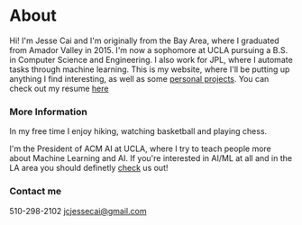 # About


Hi! I'm Jesse Cai and I'm originally from the Bay Area, where I graduated from Amador Valley in 2015. 
I'm now a sophomore at UCLA pursuing a B.S. in Computer Science and Engineering. 
I also work for JPL, where I automate tasks through machine learning. 
This is my website, where I'll be putting up anything I find interesting, as well as some [personal projects](projects).
You can check out my resume [here](resources/Resume.pdf)

### More Information
In my free time I enjoy hiking, watching basketball and playing chess.

I'm the President of ACM AI at UCLA, where I try to teach people more about Machine Learning and AI.
If you're interested in AI/ML at all and in the LA area you should definetly [check](https://www.facebook.com/groups/uclaacmai/) us out!


### Contact me
510-298-2102
[jcjessecai@gmail.com](mailto:jcjessecai@gmail.com)
